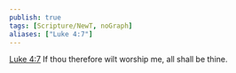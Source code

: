 ```yaml
---
publish: true
tags: [Scripture/NewT, noGraph]
aliases: ["Luke 4:7"]
---
```

[Luke 4:7](https://churchofjesuschrist.org/study/scriptures/nt/luke/4?lang=eng&id=p7#p7) If thou therefore wilt worship me, all shall be thine.

